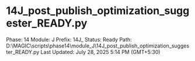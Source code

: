 # 14J_post_publish_optimization_suggester_READY.py

Phase: 14
Module: J
Prefix: 14J_
Status: Ready
Path: D:\MAGIC\scripts\phase14\module_J\14J_post_publish_optimization_suggester_READY.py
Last Updated: July 28, 2025 5:14 PM (GMT+5:30)
